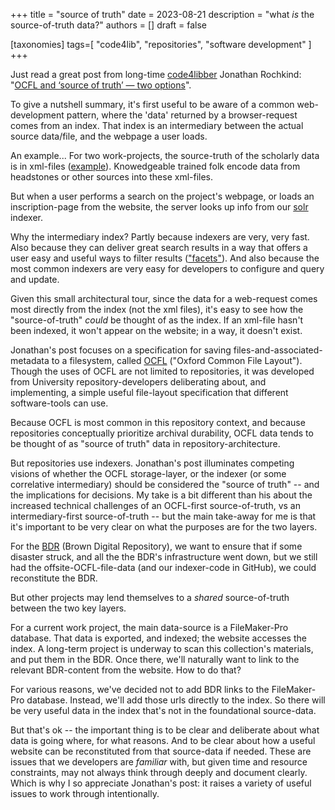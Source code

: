 +++
title = "source of truth"
date = 2023-08-21
description = "what _is_ the source-of-truth data?"
authors = []
draft = false

[taxonomies]
tags=[ "code4lib", "repositories", "software development"  ]
+++

Just read a great post from long-time [code4libber][code4lib] Jonathan Rochkind: "[OCFL and ‘source of truth’ — two options][truth]".

To give a nutshell summary, it's first useful to be aware of a common web-development pattern, where the 'data' returned by a browser-request comes from an index. That index is an intermediary between the actual source data/file, and the webpage a user loads.

An example... For two work-projects, the source-truth of the scholarly data is in xml-files ([example][usep-example]). Knowedgeable trained folk encode data from headstones or other sources into these xml-files.  

But when a user performs a search on the project's webpage, or loads an inscription-page from the website, the server looks up info from our [solr][solr] indexer.

Why the intermediary index? Partly because indexers are very, very fast. Also because they can deliver great search results in a way that offers a user easy and useful ways to filter results (["facets"][facets]). And also because the most common indexers are very easy for developers to configure and query and update.

Given this small architectural tour, since the data for a web-request comes most directly from the index (not the xml files), it's easy to see how the "source-of-truth" _could_ be thought of as the index. If an xml-file hasn't been indexed, it won't appear on the website; in a way, it doesn't exist.

Jonathan's post focuses on a specification for saving files-and-associated-metadata to a filesystem, called [OCFL][OCFL] ("Oxford Common File Layout"). Though the uses of OCFL are not limited to repositories, it was developed from University repository-developers deliberating about, and implementing, a simple useful file-layout specification that different software-tools can use. 

Because OCFL is most common in this repository context, and because repositories conceptually prioritize archival durability, OCFL data tends to be thought of as "source of truth" data in repository-architecture. 

But repositories use indexers. Jonathan's post illuminates competing visions of whether the OCFL storage-layer, or the indexer (or some correlative intermediary) should be considered the "source of truth" -- and the implications for decisions. My take is a bit different than his about the increased technical challenges of an OCFL-first source-of-truth, vs an intermediary-first source-of-truth -- but the main take-away for me is that it's important to be very clear on what the purposes are for the two layers.

For the [BDR][BDR] (Brown Digital Repository), we want to ensure that if some disaster struck, and all the the BDR's infrastructure went down, but we still had the offsite-OCFL-file-data (and our indexer-code in GitHub), we could reconstitute the BDR.

But other projects may lend themselves to a _shared_ source-of-truth between the two key layers. 

For a current work project, the main data-source is a FileMaker-Pro database. That data is exported, and indexed; the website accesses the index. A long-term project is underway to scan this collection's materials, and put them in the BDR. Once there, we'll naturally want to link to the relevant BDR-content from the website. How to do that?

For various reasons, we've decided not to add BDR links to the FileMaker-Pro database. Instead, we'll add those urls directly to the index. So there will be very useful data in the index that's not in the foundational source-data.

But that's ok -- the important thing is to be clear and deliberate about what data is going where, for what reasons. And to be clear about how a useful website can be reconstituted from that source-data if needed. These are issues that we developers are _familiar_ with, but given time and resource constraints, may not always think through deeply and document clearly. Which is why I so appreciate Jonathan's post: it raises a variety of useful issues to work through intentionally.

[code4lib]: https://code4lib.org/ "code4lib.org link"

[truth]: https://bibwild.wordpress.com/2023/03/21/ocfl-and-source-of-truth-two-options/ "source of truth link"

[usep-example]: https://github.com/Brown-University-Library/usep-data/tree/master/xml_inscriptions/transcribed  "GitHub usep link"

[solr]: https://solr.apache.org/  "solr link"

[facets]: https://en.wikipedia.org/wiki/Faceted_search  "facet wikipedia link"

[OCFL]: https://ocfl.io/  "OCFL link"

[BDR]: https://repository.library.brown.edu/studio/  "BDR link"
